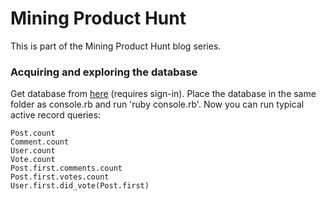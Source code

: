 # Mining Product Hunt
This is part of the Mining Product Hunt blog series.

### Acquiring and exploring the database
Get database from [here](https://algorithmia.com/v1/data/ANaimi/ProductHunt/producthunt.db) (requires sign-in). Place the database in the same folder as console.rb and run 'ruby console.rb'. Now you can run typical active record queries:
```
Post.count
Comment.count
User.count
Vote.count
Post.first.comments.count
Post.first.votes.count
User.first.did_vote(Post.first)
```